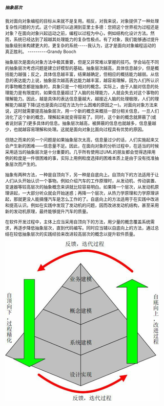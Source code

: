 ##### 



##### 抽象层次

我对面向对象编程的目标从来就不是复用。相反，对我来说，对象提供了一种处理复杂性问题的方式。这个问题可以追溯到亚里士多德：您把这个世界视为过程还是对象？在面向对象兴起运动之前，编程以过程为中心，例如结构化设计方法。然而，系统已经达到了超越其处理能力的复杂性极点。有了对象，我们能够通过提升抽象级别来构建更大的，更复杂的系统-----我认为，这才是面向对象编程运动的真正胜利。                      ----------Grandy Booch

抽象层次是面向对象方法中极其重要，但是又非常难以掌握的技巧。学会站在不同的抽象层次考虑问题是建立好模型的基础。抽象层次越高，具体信息越少，但是概括能力越强；反之，具体信息越丰富，结果越确定，但相应的概括能力越弱。从信息的表达能力上说，抽象层次越高表达能力越丰富，越容易理解，因为人们所认识的事物概念都是抽象的，具象只是一个相对的概念。实际上，由于人脑对信息的处理能力是有限度的，如果信息量超过了人脑的处理能力，人就会失去对这个事物的理解能力。因此，越是具体的表达信息量越大，越接近人脑的处理极限，人们的理解能力越是下降(这也是面向过程方法为什么困难的原因之一)。对面向对象方法来说，这时就需要提高抽象层次，用一个新的概念来概括一部分相关信息，一旦人们消化了这个新的概念，理解起来就变得容易了。同时，这个新的概念就屏蔽了(或者说封装了)更多具体的信息。抽象层次越高，被屏蔽的信息也就越多，信息量越少，也就越容易理解和处理。这就是面向对象比面向过程具有优势的原因。

但随之而来的另一个问题是如果抽象层次太高，信息量过少的话，人们实施起来又会产生新的困难——信息量不足。因此，在面向对象的分析过程中，在适当的时候采用适当的抽象层次是十分重要的。几乎所有使用过UML的朋友都会觉得选择用例的粒度是一件很困难的事，实际上用例粒度选择的困难本质上是由于没有找准抽象层次而产生的。

抽象有两种方法，一种是自顶向下，另一种是自底向上。自顶向下的方法适用于让人们从头开始认识一个事物。例如介绍汽车的工作原理时，从发动机、传动装置、变速器等较高层次的抽象概念来讲就比较容易明白。如果降一个层次，从发动机原理讲起，一大部分听众就会开始迷惑；再降一个层次，从热力学原理和力学原理讲起，那就更没人能搞懂汽车是怎么工作的了。自底向上的方法适用于在实践中改进和提高认识。例如在实践中发现了发动机的问题，因而改进发动机结构，甚至采用新的发动机原理，最终能够提升汽车的质量。

在软件开发过程中，主体上应当采用自顶向下的方法，用少量的概念覆盖系统需求，再逐步降低抽象层次，直到代码编写。同时应当辅以自底向上的方法，通过总结在较低抽象层次的实践经验来改进较高层次的概念以提升软件质量。

![统一过程一般抽象层次](设计/统一过程一般抽象层次.png)